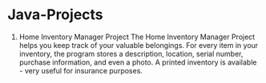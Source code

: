 # Java-Projects
1) Home Inventory Manager Project
The Home Inventory Manager Project helps you keep track of your valuable belongings. 
For every item in your inventory, the program stores a description, location, serial number, purchase information, and even a photo. 
A printed inventory is available - very useful for insurance purposes.
